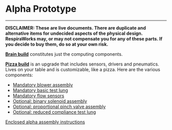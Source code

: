 # Alpha Prototype

-------------

**DISCLAIMER: These are live documents.
There are duplicate and alternative items for undecided aspects of the physical design.
RespiraWorks may, or may not compensate you for any of these parts.
If you decide to buy them, do so at your own risk.**

[**Brain build**](pizza-brain) constitutes just the computing components.

[**Pizza build**](pizza-build.md) is an upgrade that includes sensors, drivers and pneumatics.
Lives on your table and is customizable, like a pizza. Here are the various components:

* [Mandatory blower assembly](pizza-blower)
* [Mandatory basic test lung](pizza-test-lung)
* [Mandatory flow sensors](../../research-development/project-venturi)
* [Optional: binary solenoid assembly](pizza-binary-solenoid)
* [Optional: proportional pinch valve assembly](../../research-development/project-pinch-valve)
* [Optional: reduced compliance test lung](pizza-compliance-test-lung)

[Enclosed alpha assembly instructions](alpha-assembly-instructions.md)
